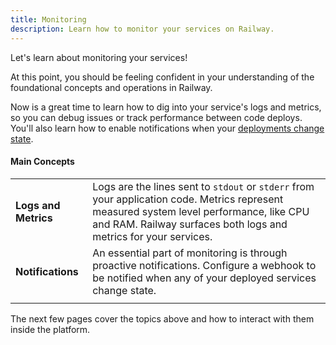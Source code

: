 ```yaml
---
title: Monitoring
description: Learn how to monitor your services on Railway.
---
```


Let's learn about monitoring your services!

At this point, you should be feeling confident in your understanding of the foundational concepts and operations in Railway.

Now is a great time to learn how to dig into your service's logs and metrics, so you can debug issues or track performance between code deploys.  You'll also learn how to enable notifications when your [deployments change state](/reference/deployments#deployment-states).

#### Main Concepts
|||
|-|-|
| **Logs and Metrics** | Logs are the lines sent to `stdout` or `stderr` from your application code.  Metrics represent measured system level performance, like CPU and RAM.  Railway surfaces both logs and metrics for your services.                                                                                     |
| **Notifications** | An essential part of monitoring is through proactive notifications.  Configure a webhook to be notified when any of your deployed services change state. |
|||

The next few pages cover the topics above and how to interact with them inside the platform.